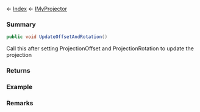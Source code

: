 ← [Index](Api-Index) ← [IMyProjector](Sandbox.ModAPI.Ingame.IMyProjector)

### Summary

```csharp
public void UpdateOffsetAndRotation()
```

Call this after setting ProjectionOffset and ProjectionRotation to update the projection

### Returns

### Example

### Remarks

